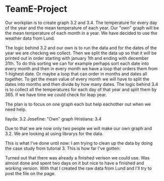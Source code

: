 # TeamE-Project

Our workplan is to create graph 3.2 and 3.4. The temperature for every day of the year and the mean temperature of each year. Our "own" graph will be the mean temperature of each month in a year. We have decided to use the weather data from Lund.

The logic behind 3.2 and our own is to run the data and for the dates of the year we are checking we collect. Then we split the data up so that it will be printed out in order starting with january 1th and ending with december 31th. To do this sorting we can for example perhaps sort each date into every month and then in every month we have a loop that orders them from 1-highest date. Or maybe a loop that can order in months and dates all together. To get the mean value of every month we will have to split the dates into months and then divide by how many dates. The logic behind 3.4 is to collect all the temperatures for each day of that year and split them by 365. If we have time we could check for leap year. 

The plan is to focus on one graph each but help eachother out when we need help.

Ilayda: 3.2
Josefine: "Own" graph
Hristiana: 3.4

Due to that we are now only two people we will make our own graph and 3.2.
We are looking at using librarys for the data.

This is what I've done until now:
I am trying to clean up the data by doing the case study from tutorial 3. This is how far I've gotten:


Turned out that there was already a finished verison we could use. Was almost done and spent two days on it but nice to have a finished and working version. With that I created the raw data from Lund and I'll try to post the file on the page.

